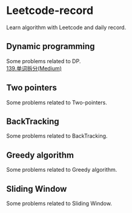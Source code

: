 # Leetcode-record
Learn algorithm with Leetcode and daily record.

## Dynamic programming
Some problems related to DP.   
[139.单词拆分(Medium)](https://github.com/ZuoYuShen/Leetcode-record/blob/master/Leetcode-code/139.%E5%8D%95%E8%AF%8D%E6%8B%86%E5%88%86.cpp)

## Two pointers
Some problems related to Two-pointers.

## BackTracking
Some problems related to BackTracking.

## Greedy algorithm
Some problems related to Greedy algorithm.

## Sliding Window
Some problems related to Sliding Window.